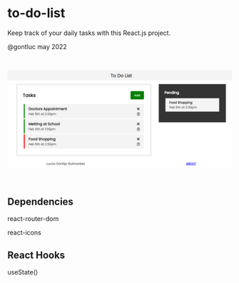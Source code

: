 # to-do-list

Keep track of your daily tasks with this React.js project.

@gontluc may 2022

<br />

![Page Preview](images/to-do-list.png)


<br />

## Dependencies 

react-router-dom

react-icons

## React Hooks
useState()
